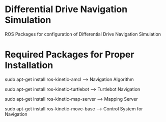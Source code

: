 # Differential Drive Navigation Simulation
ROS Packages for configuration of Differential Drive Navigation Simulation

# Required Packages for Proper Installation
sudo apt-get install ros-kinetic-amcl  --> Navigation Algorithm

sudo apt-get install ros-kinetic-turtlebot --> Turtlebot Navigation

sudo apt-get install ros-kinetic-map-server --> Mapping Server

sudo apt-get install ros-kinetic-move-base --> Control System for Navigation
